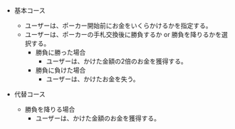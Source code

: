 - 基本コース
	- ユーザーは、ポーカー開始前にお金をいくらかけるかを指定する。
	- ユーザーは、ポーカーの手札交換後に勝負するか or 勝負を降りるかを選択する。
	  - 勝負に勝った場合
	    - ユーザーは、かけた金額の2倍のお金を獲得する。
	  - 勝負に負けた場合
	    - ユーザーは、かけたお金を失う。

- 代替コース
  - 勝負を降りる場合
    - ユーザーは、かけた金額のお金を獲得する。


